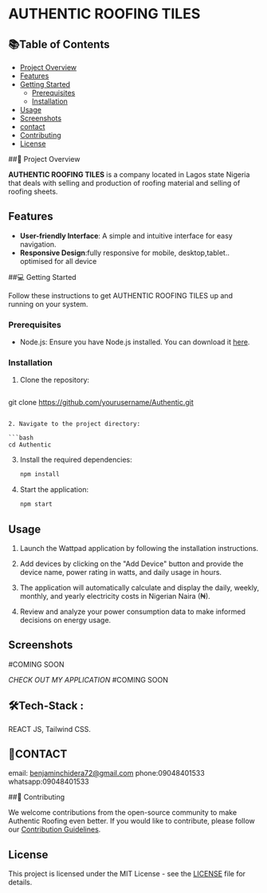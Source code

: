 # AUTHENTIC ROOFING TILES

## 📚Table of Contents

- [Project Overview](#project-overview)
- [Features](#features)
- [Getting Started](#getting-started)
  - [Prerequisites](#prerequisites)
  - [Installation](#installation)
- [Usage](#usage)
- [Screenshots](#screenshots)
- [contact](#screenshots)
- [Contributing](#contributing)
- [License](#license)

##📔 Project Overview

**AUTHENTIC ROOFING TILES** is a company located in Lagos state Nigeria that deals with selling and production of roofing material and selling of roofing sheets.


## Features

- **User-friendly Interface**: A simple and intuitive interface for easy navigation.
- **Responsive Design**:fully responsive for mobile, desktop,tablet.. optimised for all device
  

##💻 Getting Started

Follow these instructions to get AUTHENTIC ROOFING TILES up and running on your system.

### Prerequisites

- Node.js: Ensure you have Node.js installed. You can download it [here](https://nodejs.org/).

### Installation

1. Clone the repository:

   ```bash
  git clone https://github.com/yourusername/Authentic.git
   ```

2. Navigate to the project directory:

   ```bash
   cd Authentic
   ```

3. Install the required dependencies:

   ```bash
   npm install
   ```

4. Start the application:

   ```bash
   npm start
   ```

## Usage

1. Launch the Wattpad application by following the installation instructions.

2. Add devices by clicking on the "Add Device" button and provide the device name, power rating in watts, and daily usage in hours.

3. The application will automatically calculate and display the daily, weekly, monthly, and yearly electricity costs in Nigerian Naira (₦).

4. Review and analyze your power consumption data to make informed decisions on energy usage.

## Screenshots
#COMING SOON

*CHECK OUT MY APPLICATION*
#COMING SOON

## 🛠️Tech-Stack  :
 REACT JS, Tailwind CSS.

## 📱CONTACT

email: benjaminchidera72@gmail.com
phone:09048401533
whatsapp:09048401533

##🤝 Contributing

We welcome contributions from the open-source community to make Authentic Roofing even better. If you would like to contribute, please follow our [Contribution Guidelines](CONTRIBUTING.md).

## License

This project is licensed under the MIT License - see the [LICENSE](LICENSE) file for details.
